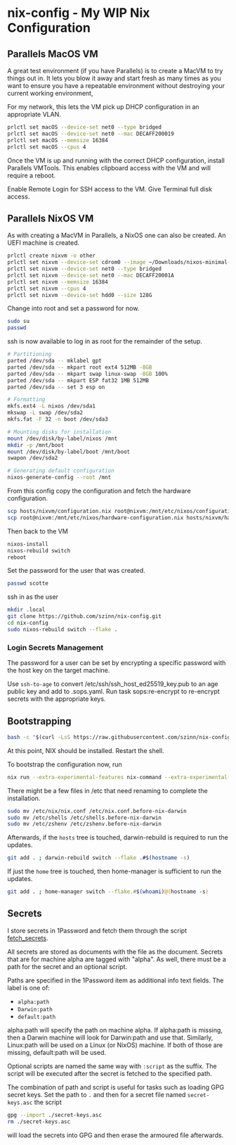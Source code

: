 # nix-config - My WIP Nix Configuration

## Parallels MacOS VM

A great test environment (if you have Parallels) is to create a MacVM to try things out in.
It lets you blow it away and start fresh as many times as you want to ensure you have a repeatable environment without destroying your current working environment,

For my network, this lets the VM pick up DHCP configuration in an appropriate VLAN.

```sh
prlctl set macOS --device-set net0 --type bridged
prlctl set macOS --device-set net0 --mac DECAFF200019
prlctl set macOS --memsize 16384
prlctl set macOS --cpus 4
```

Once the VM is up and running with the correct DHCP configuration, install Parallels VMTools. This enables clipboard access with the VM and will require a reboot.

Enable Remote Login for SSH access to the VM. Give Terminal full disk access.

## Parallels NixOS VM

As with creating a MacVM in Parallels, a NixOS one can also be created. An UEFI machine
is created.

```sh
prlctl create nixvm -o other
prlctl set nixvm --device-set cdrom0 --image ~/Downloads/nixos-minimal-23.11.1697.781e2a9797ec-aarch64-linux.iso  --connect
prlctl set nixvm --device-set net0 --type bridged
prlctl set nixvm --device-set net0 --mac DECAFF20001A
prlctl set nixvm --memsize 16384
prlctl set nixvm --cpus 4
prlctl set nixvm --device-set hdd0 --size 128G
```

Change into root and set a password for now.

```sh
sudo su
passwd
```

ssh is now available to log in as root for the remainder of the setup.

```sh
# Partitioning
parted /dev/sda -- mklabel gpt
parted /dev/sda -- mkpart root ext4 512MB -8GB
parted /dev/sda -- mkpart swap linux-swap -8GB 100%
parted /dev/sda -- mkpart ESP fat32 1MB 512MB
parted /dev/sda -- set 3 esp on

# Formatting
mkfs.ext4 -L nixos /dev/sda1
mkswap -L swap /dev/sda2
mkfs.fat -F 32 -n boot /dev/sda3

# Mounting disks for installation
mount /dev/disk/by-label/nixos /mnt
mkdir -p /mnt/boot
mount /dev/disk/by-label/boot /mnt/boot
swapon /dev/sda2

# Generating default configuration
nixos-generate-config --root /mnt
```

From this config copy the configuration and fetch the hardware configuration.

```sh
scp hosts/nixvm/configuration.nix root@nixvm:/mnt/etc/nixos/configuration.nix
scp root@nixvm:/mnt/etc/nixos/hardware-configuration.nix hosts/nixvm/hardware-configuration.nix
```

Then back to the VM

```sh
nixos-install
nixos-rebuild switch
reboot
```

Set the password for the user that was created.

```sh
passwd scotte
```

ssh in as the user

```sh
mkdir .local
git clone https://github.com/szinn/nix-config.git
cd nix-config
sudo nixos-rebuild switch --flake .
```

### Login Secrets Management

The password for a user can be set by encrypting a specific password with the host key on the target machine.

Use `ssh-to-age` to convert /etc/ssh/ssh_host_ed25519_key.pub to an age public key and add to .sops.yaml.
Run task sops:re-encrypt to re-encrypt secrets with the appropriate keys.

## Bootstrapping

```sh
bash -c "$(curl -LsS https://raw.githubusercontent.com/szinn/nix-config/main/bootstrap.sh)"
```

At this point, NIX should be installed. Restart the shell.

To bootstrap the configuration now, run

```sh
nix run --extra-experimental-features nix-command --extra-experimental-features flakes nix-darwin -- switch --flake .#$(hostname -s)
```

There might be a few files in /etc that need renaming to complete the installation.

```sh
sudo mv /etc/nix/nix.conf /etc/nix.conf.before-nix-darwin
sudo mv /etc/shells /etc/shells.before-nix-darwin
sudo mv /etc/zshenv /etc/zshenv.before-nix-darwin
```

Afterwards, if the `hosts` tree is touched, darwin-rebuild is required to run the updates.

```sh
git add . ; darwin-rebuild switch --flake .#$(hostname -s)
```

If just the `home` tree is touched, then home-manager is sufficient to run the updates.

```sh
git add . ; home-manager switch --flake.#$(whoami)@(hostname -s)
```

## Secrets

I store secrets in 1Password and fetch them through the script [fetch_secrets](./scripts/fetch_secrets).

All secrets are stored as documents with the file as the document. Secrets that are for machine alpha are tagged with "alpha".
As well, there must be a path for the secret and an optional script.

Paths are specified in the 1Password item as additional info text fields. The label is one of:

* `alpha:path`
* `Darwin:path`
* `default:path`

alpha:path will specify the path on machine alpha. If alpha:path is missing, then a Darwin machine will look for Darwin:path and use that.
Similarly, Linux:path will be used on a Linux (or NixOS) machine. If both of those are missing, default:path will be used.

Optional scripts are named the same way with `:script` as the suffix. The script will be executed after the secret is fetched to the specified path.

The combination of path and script is useful for tasks such as loading GPG secret keys. Set the path to `.` and then for a secret file named `secret-keys.asc`
the script

```sh
gpg --import ./secret-keys.asc
rm ./secret-keys.asc
```

will load the secrets into GPG and then erase the armoured file afterwards.
